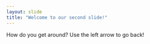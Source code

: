 ```yaml
---
layout: slide
title: "Welcome to our second slide!"
---
```

How do you get around?
Use the left arrow to go back!
